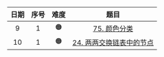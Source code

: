 | 日期  | 序号  | 难度  |                                       题目                                        |
|:---:|:---:|:---:|:-------------------------------------------------------------------------------:|
|  9  |  1  | 🟠  |              [75. 颜色分类](https://leetcode.cn/problems/sort-colors/)              |
| 10  |  1  | 🟠  | [24. 两两交换链表中的节点](https://leetcode.cn/problems/swap-nodes-in-pairs/description/) |